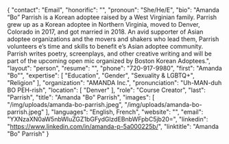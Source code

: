 {
  "contact": "Email",
  "honorific": "",
  "pronoun": "She/He/E",
  "bio": "Amanda “Bo” Parrish is a Korean adoptee raised by a West Virginian family. Parrish grew up as a Korean adoptee in Northern Virginia, moved to Denver, Colorado in 2017, and got married in 2018. An avid supporter of Asian adoptee organizations and the movers and shakers who lead them, Parrish volunteers e’s time and skills to benefit e’s Asian adoptee community. Parrish writes poetry, screenplays, and other creative writing and will be part of the upcoming open mic organized by Boston Korean Adoptees.",
  "layout": "person",
  "resume": "",
  "phone": "720-917-9980",
  "first": "Amanda \"Bo\"",
  "expertise": [
    "Education",
    "Gender",
    "Sexuality & LGBTQ+",
    "Religion"
  ],
  "organization": "AMANDA Inc.",
  "pronunciation": "Uh-MAN-duh BO PEH-rish",
  "location": [
    "Denver"
  ],
  "role": "Course Creator",
  "last": "Parrish",
  "title": "Amanda \"Bo\" Parrish",
  "images": [
    "/img/uploads/amanda-bo-parrish.jpeg",
    "/img/uploads/amanda-bo-parrish.jpeg"
  ],
  "languages": "English, French",
  "website": "",
  "email": "YXNzaXN0aW5nbWluZGZ1bGFydGlzdEBnbWFpbC5jb20=",
  "linkedin": "https://www.linkedin.com/in/amanda-p-5a000225b/",
  "linktitle": "Amanda \"Bo\" Parrish"
}